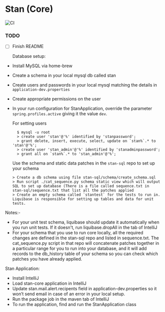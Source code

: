 # Stan (Core)

![CI](https://github.com/sanger/stan-core/workflows/CI/badge.svg)

### TODO ###

* [ ] Finish README


  Database setup:

* Install MySQL  via home-brew
* Create a schema in your local mysql db called stan
* Create users and passwords in your local mysql matching the details in `application-dev.properties`
* Create appropriate permissions on the user
* In your run configuration for StanApplication, override the parameter `spring.profiles.active` giving it the value `dev`.


    For setting users
    
        $ mysql -u root
        > create user 'stan'@'%' identified by 'stanpassword';
        > grant delete, insert, execute, select, update on `stan%`.* to 'stan'@'%';
        > create user 'stan_admin'@'%' identified by 'stanadminpassword';
        > grant all on `stan%`.* to 'stan_admin'@'%';



    Use the schema and static data patches in the `stan-sql` repo to set up your schema 

    ```
    > Create a db schema using file stan-sql/schema/create_schema.sql
    > Run script ./cat_sequence.py schema static view which will output SQL to set up database (There is a file called sequence.txt in stan-sql/sequence.txt that list all the patches applied
    > Create an empty schema called `stantest` for the tests to run in. Liquibase is responsible for setting up tables and data for unit tests.
    ````

Notes:-
 * For your unit test schema, liquibase should update it automatically when you run unit tests. If it doesn't, run liquibase.dropAll in the  tab of IntelliJ
 * For your schema that you use to run core locally, all the required changes are defined in the stan-sql repo and listed in sequence.txt. The cat_sequence.py script in that repo will concatenate patches together in a particular range for you to run into your database, and it will add records to the db_history table of your schema so you can check which patches you have already applied.


Stan Application:
  * Install IntelliJ
  * Load stan-core application in IntelliJ
  * Update stan.mail.alert.recipents field in application-dev.properties so it won’t send email in case of an error in your local setup.
  * Run the package job in the maven tab of IntelliJ
  * To run the application, find and run the StanApplication class


